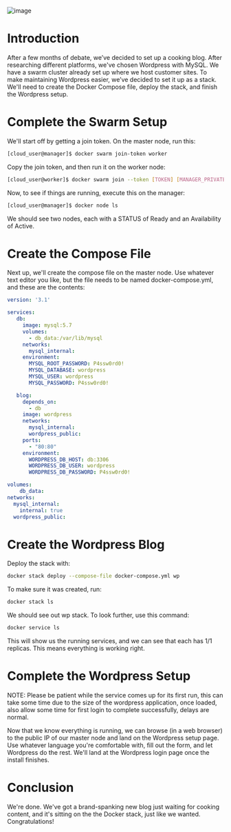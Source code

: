 ![image](https://user-images.githubusercontent.com/44756128/116120779-89576780-a685-11eb-86c6-1e90f03d6677.png)

# Introduction
After a few months of debate, we’ve decided to set up a cooking blog. After researching different platforms, we've chosen Wordpress with MySQL. We have a swarm cluster already set up where we host customer sites. To make maintaining Wordpress easier, we’ve decided to set it up as a stack. We'll need to create the Docker Compose file, deploy the stack, and finish the Wordpress setup.

# Complete the Swarm Setup
We'll start off by getting a join token. On the master node, run this:
```sh
[cloud_user@manager]$ docker swarm join-token worker
```

Copy the join token, and then run it on the worker node:
```sh
[cloud_user@worker]$ docker swarm join --token [TOKEN] [MANAGER_PRIVATE_IP]:2377
```

Now, to see if things are running, execute this on the manager:
```sh
[cloud_user@manager]$ docker node ls
```

We should see two nodes, each with a STATUS of Ready and an Availability of Active.

# Create the Compose File
Next up, we'll create the compose file on the master node. Use whatever text editor you like, but the file needs to be named docker-compose.yml, and these are the contents:
```yml
version: '3.1'

services:
   db:
     image: mysql:5.7
     volumes:
       - db_data:/var/lib/mysql
     networks:
       mysql_internal:
     environment:
       MYSQL_ROOT_PASSWORD: P4ssw0rd0!
       MYSQL_DATABASE: wordpress
       MYSQL_USER: wordpress
       MYSQL_PASSWORD: P4ssw0rd0!

   blog:
     depends_on:
       - db
     image: wordpress
     networks:
       mysql_internal:
       wordpress_public:
     ports:
       - "80:80"
     environment:
       WORDPRESS_DB_HOST: db:3306
       WORDPRESS_DB_USER: wordpress
       WORDPRESS_DB_PASSWORD: P4ssw0rd0!

volumes:
    db_data:
networks:
  mysql_internal:
    internal: true
  wordpress_public:
```

# Create the Wordpress Blog
Deploy the stack with:
```sh
docker stack deploy --compose-file docker-compose.yml wp
```

To make sure it was created, run:
```sh
docker stack ls
```

We should see out wp stack. To look further, use this command:
```sh
docker service ls
```

This will show us the running services, and we can see that each has 1/1 replicas. This means everything is working right.

# Complete the Wordpress Setup
NOTE: Please be patient while the service comes up for its first run, this can take some time due to the size of the wordpress application, once loaded, also allow some time for first login to complete successfully, delays are normal.

Now that we know everything is running, we can browse (in a web browser) to the public IP of our master node and land on the Wordpress setup page. Use whatever language you're comfortable with, fill out the form, and let Wordpress do the rest. We'll land at the Wordpress login page once the install finishes.

# Conclusion
We're done. We've got a brand-spanking new blog just waiting for cooking content, and it's sitting on the the Docker stack, just like we wanted. Congratulations!
